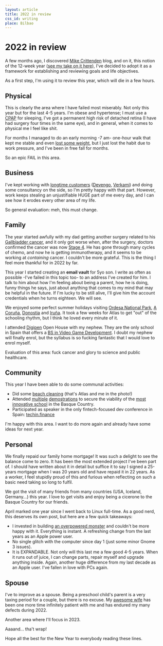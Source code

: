 ```yaml
---
layout: article
title: 2022 in review
css_id: writing
place: Bilbao
---
```


# 2022 in review 

A few months ago, I discovered [Mike Crittenden](https://critter.blog/) blog, and on it, this notion of the 12-week year ([see my take on it here](/writing-on/life-framework)), I've decided to adopt it as a framework for establishing and reviewing goals and life objectives. 

As a first step, I'm using it to review this year, which will die in a few hours. 

## Physical 

This is clearly the area where I have failed most miserably. Not only this year but for the last 4-5 years. I'm obese and hypertense; I must use a [CPAP](https://www.wikiwand.com/en/Continuous_positive_airway_pressure) for sleeping, I've got a permanent high risk of detached retina (I have had surgery four times in the same eye), and in general, when it comes to physical me I feel like shit. 

For months I managed to do an early morning -7 am- one-hour walk that kept me stable and even [lost some weight](https://twitter.com/_aitor/status/1443480066453872646), but I just lost the habit due to work pressure, and I've been in free fall for months.

So an epic FAIL in this area.

## Business

I've kept working with [longtime customers](https://twitter.com/_aitor/status/1608058119539539969) ([Devengo](https://devengo.com/), [Verkami](https://www.verkami.com/)) and doing some consultancy on the side, so I'm pretty happy with that part. 
However, work keeps stealing an unjustifiable HUGE part of me every day, and I can see how it erodes every other area of my life.

So general evaluation: meh, this must change.

## Family

The year started awfully with my dad getting another surgery related to his [Gallbladder cancer](https://twitter.com/_aitor/status/1083405371308470272), and it only got worse when, after the surgery, doctors confirmed the cancer was now [Stage 4](https://twitter.com/_aitor/status/1525195876423151616). He has gone through many cycles of chemo, and now he is getting immunotherapy, and it seems to be working at _containing_ cancer. I couldn't be more grateful. This is the thing I feel more thankful for in 2022 by far.

This year I started creating an **email vault** for 5yo son. I write as often as possible -I've failed in this topic too- to an address I've created for him. I talk to him about how I'm feeling about being a parent, how he is doing, funny things he says, just about anything that comes to my mind that may be helpful in the future. If I'm lucky to be still alive, I'll give him the account credentials when he turns eighteen. We will see.

We enjoyed some perfect summer holidays visiting [Ordesa National Park](https://www.wikiwand.com/en/Ordesa_y_Monte_Perdido_National_Park), [A Coruña](https://www.wikiwand.com/en/A_Coru%C3%B1a), [Donostia](https://www.wikiwand.com/en/San_Sebasti%C3%A1n) and [Iruña](https://www.wikiwand.com/en/Pamplona). It took a few weeks for Atlas to get "out" of the schooling rhythm, but I think he loved every minute of it.

I attended [Digipen](https://www.digipen.es/) Open House with my nephew. They are the only school in Spain that offers a [BS in Video Game Development](https://www.digipen.es/academics/bs-in-computer-science-in-real-time-interactive-simulation). I doubt my nephew will finally enrol, but the syllabus is so fucking fantastic that I would love to enrol myself.

Evaluation of this area: fuck cancer and glory to science and public healthcare.

## Community

This year I have been able to do some communal activities: 

* Did some [beach cleaning](https://www.deia.eus/bizkaia/2022/10/31/cerca-300-voluntarios-retiran-residuos-6177328.html) (that's Atlas and me in the photo!)
* Attended [multiple](https://www.deia.eus/bizkaia/2022/12/29/familias-colegio-osotu-guenes-hablaran-6321202.html) [demostrations](https://www.deia.eus/bizkaia/2022/11/12/familias-colegio-osotu-vuelven-manifestarse-6221561.html) to secure the viability of the [most innovative school](https://osotu.org/) in the Basque Country.
* Participated as speaker in the only fintech-focused dev conference in Spain: [techin.finance](https://techin.finance/)

I'm happy with this area. I want to do more again and already have some ideas for next year.

## Personal

We finally repaid our family home mortgage! It was such a delight to see the balance come to zero. It has been the most extended project I've been part of. I should have written about it in detail but suffice it to say I signed a 25-years mortgage when I was 20 years old and have repaid it in 22 years. As a worker, I feel stupidly proud of this and furious when reflecting on such a basic need taking so long to fulfil.

We got the visit of many friends from many countries (USA, Iceland, Germany...) this year. I love to get visits and enjoy being a cicerone to the Basque Country for our friends.

April marked one year since I went back to Linux full-time. As a good nerd, this deserves its own post, but here are a few quick takeaways: 

* I invested in building [an overpowered monster](https://pcpartpicker.com/user/_aitor/saved/8vkz6h) and couldn't be more happy with it. Everything is instant. A refreshing change from the last years as an Apple power user. 
* No single glitch with the computer since day 1 (just some minor Gnome 3 issues).
* It is EXPANDABLE. Not only will this last me a few good 4-5 years. When it runs out of juice, I can change parts, repair myself and upgrade anything inside. Again, another huge difference from my last decade as an Apple user. I've fallen in love with PCs again. 


## Spouse

I've to improve as a spouse. Being a preschool child's parent is a very taxing period for a couple, but there is no excuse. My [awesome wife](http://aitor.is/loving-bego/) has been one more time infinitely patient with me and has endured my many defects during 2022. 

Another area where I'll focus in 2023. 


Aaaand... tha't wrap! 

Hope all the best for the New Year to everybody reading these lines. 
